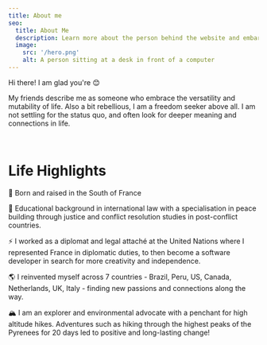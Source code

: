 ```yaml
---
title: About me
seo:
  title: About Me
  description: Learn more about the person behind the website and embark on a journey of inspiration and shared experiences.
  image:
    src: '/hero.png'
    alt: A person sitting at a desk in front of a computer
---
```

Hi there! I am glad you're 😊

My friends describe me as someone who embrace the versatility and mutability of life. Also a bit rebellious, I am a freedom seeker above all. I am not settling for the status quo, and often look for deeper meaning and connections in life. 

<br/>

# Life Highlights 
🌴 Born and raised in the South of France

🦉 Educational background in international law with a specialisation in peace building through justice and conflict resolution studies in post-conflict countries. 

⚡️ I worked as a diplomat and legal attaché at the United Nations where I represented France in diplomatic duties, to then become a software developer in search for more creativity and independence. 

🌎 I reinvented myself across 7 countries - Brazil, Peru, US, Canada, Netherlands, UK, Italy - finding new passions and connections along the way. 

🏔️ I am an explorer and environmental advocate with a penchant for high altitude hikes. Adventures such as hiking through the highest peaks of the Pyrenees for 20 days led to positive and long-lasting change!  


